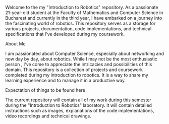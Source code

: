 Welcome to the my "Introduction to Robotics" repository. As a passionate 21-year-old student at the Faculty of Mathematics and Computer Science in Bucharest and currently in the third year, I have embarked on a journey into the fascinating world of robotics. This repository serves as a storage for various projects, documentation, code implementations, and technical specifications that I've developed during my coursework.

About Me

I am passionated about Computer Science, especially about networking and now day by day, about robotics.  While I may not be the most enthusiastic person , I've come to appreciate the intricacies and possibilities of this domain.
This repository is a collection of projects and coursework completed during my introduction to robotics. It is a way to share my learning experience and to manage it in a productive way.


Expectation of things to be found here

The current repository will contain all of my work during this semester during the "Introduction to Robotics" laboratory. It will contain detailed instructions such as images, explanations of the code implementations, video recordings and technical drawings.
